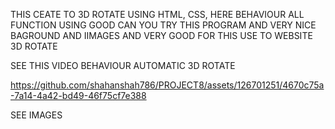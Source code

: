 
THIS CEATE TO 3D ROTATE USING HTML, CSS,  HERE BEHAVIOUR ALL FUNCTION USING GOOD CAN YOU TRY THIS PROGRAM  AND VERY NICE BAGROUND AND IIMAGES AND VERY GOOD FOR THIS USE TO WEBSITE 3D ROTATE

SEE THIS VIDEO BEHAVIOUR AUTOMATIC 3D ROTATE

https://github.com/shahanshah786/PROJECT8/assets/126701251/4670c75a-7a14-4a42-bd49-46f75cf7e388


SEE IMAGES 
